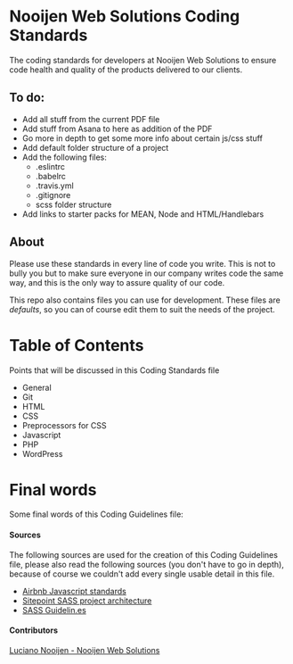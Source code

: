 # Nooijen Web Solutions Coding Standards
The coding standards for developers at Nooijen Web Solutions to ensure code health and quality of the products delivered to our clients.

## To do:
* Add all stuff from the current PDF file
* Add stuff from Asana to here as addition of the PDF
* Go more in depth to get some more info about certain js/css stuff
* Add default folder structure of a project
* Add the following files:
    * .eslintrc
    * .babelrc
    * .travis.yml
    * .gitignore
    * scss folder structure
* Add links to starter packs for MEAN, Node and HTML/Handlebars

## About
Please use these standards in every line of code you write. This is not to bully you but to make sure everyone in our company writes code the same way, and this is the only way to assure quality of our code.

This repo also contains files you can use for development. These files are *defaults*, so you can of course edit them to suit the needs of the project. 

# Table of Contents
Points that will be discussed in this Coding Standards file
* General
* Git
* HTML
* CSS
* Preprocessors for CSS
* Javascript
* PHP
* WordPress


# Final words
Some final words of this Coding Guidelines file:

#### Sources
The following sources are used for the creation of this Coding Guidelines file, please also read the following sources (you don't have to go in depth), because of course we couldn't add every single usable detail in this file.
* [Airbnb Javascript standards](https://github.com/airbnb/javascript)
* [Sitepoint SASS project architecture](https://www.sitepoint.com/architecture-sass-project/)
* [SASS Guidelin.es](https://sass-guidelin.es/#extend)

#### Contributors
[Luciano Nooijen - Nooijen Web Solutions](https://nooijensolutions.nl)